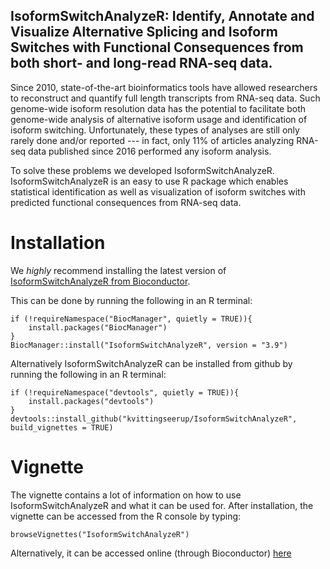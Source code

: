## IsoformSwitchAnalyzeR: Identify, Annotate and Visualize Alternative Splicing and Isoform Switches with Functional Consequences from both short- and long-read RNA-seq data.


Since 2010, state-of-the-art bioinformatics tools have allowed researchers to reconstruct and quantify full length transcripts from RNA-seq data. Such genome-wide isoform resolution data has the potential to facilitate both genome-wide analysis of alternative isoform usage and identification of isoform switching. Unfortunately, these types of analyses are still only rarely done and/or reported --- in fact, only 11% of articles analyzing RNA-seq data published since 2016 performed any isoform analysis. 

To solve these problems we developed IsoformSwitchAnalyzeR. IsoformSwitchAnalyzeR is an easy to use R package which enables statistical identification as well as visualization of isoform switches with predicted functional consequences from RNA-seq data.

# Installation 

We *highly* recommend installing the latest version of  [IsoformSwitchAnalyzeR from Bioconductor](https://bioconductor.org/packages/devel/bioc/html/IsoformSwitchAnalyzeR.html).

This can be done by running the following in an R terminal:
```
if (!requireNamespace("BiocManager", quietly = TRUE)){
    install.packages("BiocManager")
}
BiocManager::install("IsoformSwitchAnalyzeR", version = "3.9")
```

Alternatively IsoformSwitchAnalyzeR can be installed from github by running the following in an R terminal:

```
if (!requireNamespace("devtools", quietly = TRUE)){
    install.packages("devtools")
}
devtools::install_github("kvittingseerup/IsoformSwitchAnalyzeR", build_vignettes = TRUE)
```


# Vignette
The vignette contains a lot of information on how to use IsoformSwitchAnalyzeR and what it can be used for. After installation, the vignette can be accessed from the R console by typing:

```
browseVignettes("IsoformSwitchAnalyzeR")
```

Alternatively, it can be accessed online (through Bioconductor) [here](https://bioconductor.org/packages/devel/bioc/vignettes/IsoformSwitchAnalyzeR/inst/doc/IsoformSwitchAnalyzeR.html)
